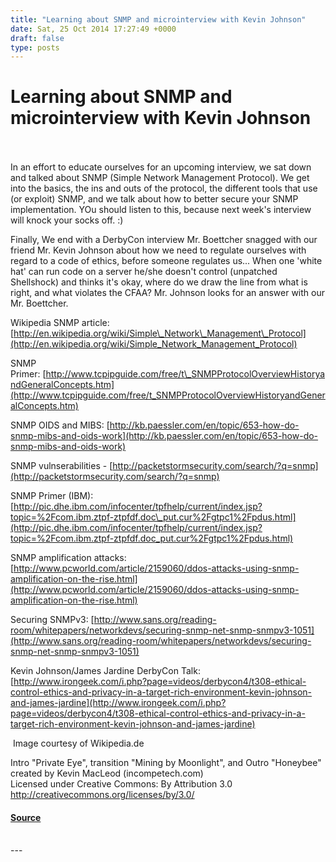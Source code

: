 ```yaml
---
title: "Learning about SNMP and microinterview with Kevin Johnson"
date: Sat, 25 Oct 2014 17:27:49 +0000
draft: false
type: posts
---
```

# Learning about SNMP and microinterview with Kevin Johnson

<br/>

<br/>
In an effort to educate ourselves for an upcoming interview, we sat down and talked about SNMP (Simple Network Management Protocol). We get into the basics, the ins and outs of the protocol, the different tools that use (or exploit) SNMP, and we talk about how to better secure your SNMP implementation. YOu should listen to this, because next week's interview will knock your socks off. :)

Finally, We end with a DerbyCon interview Mr. Boettcher snagged with our friend Mr. Kevin Johnson about how we need to regulate ourselves with regard to a code of ethics, before someone regulates us... When one 'white hat' can run code on a server he/she doesn't control (unpatched Shellshock) and thinks it's okay, where do we draw the line from what is right, and what violates the CFAA? Mr. Johnson looks for an answer with our Mr. Boettcher. 

Wikipedia SNMP article:[http://en.wikipedia.org/wiki/Simple\_Network\_Management\_Protocol](http://en.wikipedia.org/wiki/Simple_Network_Management_Protocol)

SNMP Primer: [http://www.tcpipguide.com/free/t\_SNMPProtocolOverviewHistoryandGeneralConcepts.htm](http://www.tcpipguide.com/free/t_SNMPProtocolOverviewHistoryandGeneralConcepts.htm)

SNMP OIDS and MIBS: [http://kb.paessler.com/en/topic/653-how-do-snmp-mibs-and-oids-work](http://kb.paessler.com/en/topic/653-how-do-snmp-mibs-and-oids-work)

SNMP vulnserabilities - [http://packetstormsecurity.com/search/?q=snmp](http://packetstormsecurity.com/search/?q=snmp)

SNMP Primer (IBM):[http://pic.dhe.ibm.com/infocenter/tpfhelp/current/index.jsp?topic=%2Fcom.ibm.ztpf-ztpfdf.doc\_put.cur%2Fgtpc1%2Fpdus.html](http://pic.dhe.ibm.com/infocenter/tpfhelp/current/index.jsp?topic=%2Fcom.ibm.ztpf-ztpfdf.doc_put.cur%2Fgtpc1%2Fpdus.html)

SNMP amplification attacks: [http://www.pcworld.com/article/2159060/ddos-attacks-using-snmp-amplification-on-the-rise.html](http://www.pcworld.com/article/2159060/ddos-attacks-using-snmp-amplification-on-the-rise.html)

Securing SNMPv3: [http://www.sans.org/reading-room/whitepapers/networkdevs/securing-snmp-net-snmp-snmpv3-1051](http://www.sans.org/reading-room/whitepapers/networkdevs/securing-snmp-net-snmp-snmpv3-1051)

Kevin Johnson/James Jardine DerbyCon Talk: [http://www.irongeek.com/i.php?page=videos/derbycon4/t308-ethical-control-ethics-and-privacy-in-a-target-rich-environment-kevin-johnson-and-james-jardine](http://www.irongeek.com/i.php?page=videos/derbycon4/t308-ethical-control-ethics-and-privacy-in-a-target-rich-environment-kevin-johnson-and-james-jardine)

 Image courtesy of Wikipedia.de

Intro "Private Eye", transition "Mining by Moonlight", and Outro "Honeybee" created by Kevin MacLeod (incompetech.com)   
Licensed under Creative Commons: By Attribution 3.0  
http://creativecommons.org/licenses/by/3.0/

#### [Source](http://brakeingsecurity.com/learning-about-snmp-and-microinterview-with-kevin-johnson)

<br/>
---
